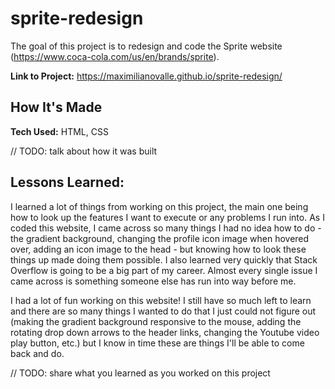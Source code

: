 # sprite-redesign
The goal of this project is to redesign and code the Sprite website (https://www.coca-cola.com/us/en/brands/sprite).

**Link to Project:** https://maximilianovalle.github.io/sprite-redesign/

## How It's Made

**Tech Used:** HTML, CSS

// TODO: talk about how it was built

## Lessons Learned:

I learned a lot of things from working on this project, the main one being how to look up the features I want to execute or any problems I run into. As I coded this website, I came across so many things I had no idea how to do - the gradient background, changing the profile icon image when hovered over, adding an icon image to the head - but knowing how to look these things up made doing them possible. I also learned very quickly that Stack Overflow is going to be a big part of my career. Almost every single issue I came across is something someone else has run into way before me.

I had a lot of fun working on this website! I still have so much left to learn and there are so many things I wanted to do that I just could not figure out (making the gradient background responsive to the mouse, adding the rotating drop down arrows to the header links, changing the Youtube video play button, etc.) but I know in time these are things I'll be able to come back and do.

// TODO: share what you learned as you worked on this project